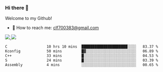 ### Hi there 👋

<!--
**clingfei/clingfei** is a ✨ _special_ ✨ repository because its `README.md` (this file) appears on your GitHub profile.

Here are some ideas to get you started:

- 🔭 I’m currently working on ...
- 🌱 I’m currently learning ...
- 👯 I’m looking to collaborate on ...
- 🤔 I’m looking for help with ...
- 💬 Ask me about ...
- 📫 How to reach me: ...
- 😄 Pronouns: ...
- ⚡ Fun fact: ...
-->
Welcome to my Github!
- 📧 How to reach me: clf700383@gmail.com

<a href="https://github.com/anuraghazra/github-readme-stats">
  <img src="https://github-readme-stats.vercel.app/api?username=clingfei&count_private=true&show_icons=true&include_all_commits=true&line_height=21&hide_border=true&repo=github-readme-stats" />
</a>
<a href="https://github.com/anuraghazra/convoychat">
  <img src="https://github-readme-stats.vercel.app/api/top-langs/?username=clingfei&hide=Tcl,Perl,Makefile,CSS,HTML,Yacc,Lex,Verilog&langs_count=6&layout=compact&hide_border=true&repo=convoychat" />
</a>

<!--START_SECTION:waka-->

```txt
C                  10 hrs 10 mins  █████████████████████░░░░   83.37 %
Kconfig            50 mins         █▓░░░░░░░░░░░░░░░░░░░░░░░   06.89 %
C++                33 mins         █░░░░░░░░░░░░░░░░░░░░░░░░   04.53 %
S                  24 mins         █░░░░░░░░░░░░░░░░░░░░░░░░   03.39 %
Assembly           4 mins          ░░░░░░░░░░░░░░░░░░░░░░░░░   00.65 %
```

<!--END_SECTION:waka-->
